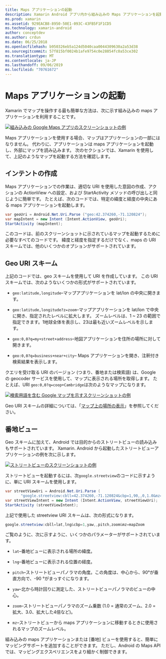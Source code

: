 ```yaml
---
title: Maps アプリケーションの起動
description: Xamarin Android アプリ内から組み込みの Maps アプリケーションを起動する方法。
ms.prod: xamarin
ms.assetid: 929EACB8-8950-50E1-093C-43FB5F1F1CD5
ms.technology: xamarin-android
author: conceptdev
ms.author: crdun
ms.date: 06/25/2018
ms.openlocfilehash: b950326eb5a124d5040caa0044309630a2a53d38
ms.sourcegitcommit: 57f815bf0024b1afe9754c0e28054fc0a53ce302
ms.translationtype: MT
ms.contentlocale: ja-JP
ms.lasthandoff: 09/06/2019
ms.locfileid: "70761672"
---
```

# <a name="launching-the-maps-application"></a>Maps アプリケーションの起動

Xamarin でマップを操作する最も簡単な方法は、次に示す組み込みの maps アプリケーションを利用することです。

[![組み込みの Google Maps アプリのスクリーンショットの例](maps-application-images/01-mapsapplication.png)](maps-application-images/01-mapsapplication.png#lightbox)

Maps アプリケーションを使用する場合、マップはアプリケーションの一部にはなりません。 代わりに、アプリケーションは maps アプリケーションを起動し、外部にマップを読み込みます。 次のセクションでは、Xamarin を使用して、上記のようなマップを起動する方法を確認します。

## <a name="creating-the-intent"></a>インテントの作成

Maps アプリケーションでの作業は、適切な URI を使用した意図の作成、アクションの ActionView への設定、および StartActivity メソッドの呼び出しと同じように簡単です。 たとえば、次のコードでは、特定の緯度と経度の中央にある maps アプリケーションを起動します。

```csharp
var geoUri = Android.Net.Uri.Parse ("geo:42.374260,-71.120824");
var mapIntent = new Intent (Intent.ActionView, geoUri);
StartActivity (mapIntent);
```

このコードは、前のスクリーンショットに示されているマップを起動するために必要なすべてのコードです。 緯度と経度を指定するだけでなく、maps の URI スキームでは、他のいくつかのオプションがサポートされています。

## <a name="geo-uri-scheme"></a>Geo URI スキーム

上記のコードでは、geo スキームを使用して URI を作成しています。 この URI スキームでは、次のようないくつかの形式がサポートされています。

- `geo:latitude,longitude`&ndash;マップアプリケーションを lat/lon の中央に開きます。 

- `geo:latitude,longitude?z=zoom`&ndash;マップアプリケーションを lat/lon で中央に開き、指定されたレベルに拡大します。 ズームレベルは、1 ~ 23 の範囲で指定できます。1地球全体を表示し、23は最も近いズームレベルを示します。

- `geo:0,0?q=my+street+address`&ndash;地図アプリケーションを住所の場所に対して開きます。 

- `geo:0,0?q=business+near+city`&ndash; Maps アプリケーションを開き、注釈付き検索結果を表示します。 

クエリを受け取る URI のバージョン (つまり、番地または検索語) は、Google の geocoder サービスを使用して、マップに表示される場所を取得します。 たとえば、URI `geo:0,0?q=coop+Cambridge`は次のようなマップになります。

[![検索用語を含む Google マップを示すスクリーンショットの例](maps-application-images/02-mapsearch.png)](maps-application-images/02-mapsearch.png#lightbox)

Geo URI スキームの詳細については、「[マップ上の場所の表示](https://developer.android.com/guide/components/intents-common.html#Maps)」を参照してください。

## <a name="street-view"></a>番地ビュー

Geo スキームに加えて、Android では目的からのストリートビューの読み込みもサポートされています。 Xamarin. Android から起動したストリートビューアプリケーションの例を次に示します。

[![ストリートビューのスクリーンショットの例](maps-application-images/03-streetview.png)](maps-application-images/03-streetview.png#lightbox)

ストリートビューを起動するには、次`google.streetview`のコードに示すように、単に URI スキームを使用します。

```csharp
var streetViewUri = Android.Net.Uri.Parse (
       "google.streetview:cbll=42.374260,-71.120824&cbp=1,90,,0,1.0&mz=20");  
var streetViewIntent = new Intent (Intent.ActionView, streetViewUri);  
StartActivity (streetViewIntent);
```

上記で使用した streetview URI スキームは、次の形式になります。

```csharp
google.streetview:cbll=lat,lng&cbp=1,yaw,,pitch,zoom&mz=mapZoom
```

ご覧のように、次に示すように、いくつかのパラメーターがサポートされています。

- `lat`&ndash;番地ビューに表示される場所の緯度。

- `lng`&ndash;番地ビューに表示される位置の経度。

- `pitch`&ndash;ストリートビューパノラマの角度。この角度は、中心から、90°が垂直方向で、-90 °がまっすぐになります。

- `yaw`&ndash;北から時計回りに測定した、ストリートビューパノラマのビューの中心。

- `zoom`&ndash;ストリートビューパノラマのズーム乗数 (1.0 = 通常のズーム、2.0 = 拡大、3.0、拡大した4倍など)。

- `mz`&ndash;ストリートビューから maps アプリケーションに移動するときに使用されるマップのズームレベル。

組み込みの maps アプリケーションまたは [番地] ビューを使用すると、簡単にマッピングサポートを追加することができます。 ただし、Android の Maps API では、マッピングエクスペリエンスをより細かく制御できます。
